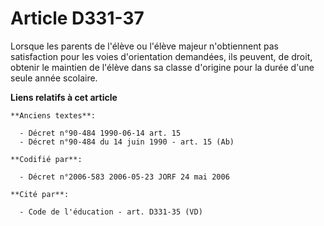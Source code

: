 # Article D331-37

Lorsque les parents de l'élève ou l'élève majeur n'obtiennent pas satisfaction pour les voies d'orientation demandées, ils
peuvent, de droit, obtenir le maintien de l'élève dans sa classe d'origine pour la durée d'une seule année scolaire.

**Liens relatifs à cet article**

	**Anciens textes**:

	  - Décret n°90-484 1990-06-14 art. 15
	  - Décret n°90-484 du 14 juin 1990 - art. 15 (Ab)

	**Codifié par**:

	  - Décret n°2006-583 2006-05-23 JORF 24 mai 2006

	**Cité par**:

	  - Code de l'éducation - art. D331-35 (VD)
